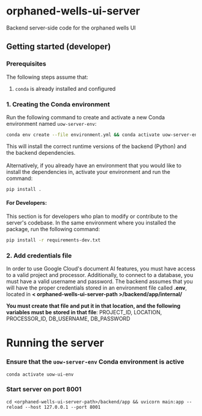 # orphaned-wells-ui-server
Backend server-side code for the orphaned wells UI

## Getting started (developer)

### Prerequisites

The following steps assume that:

1. `conda` is already installed and configured

### 1. Creating the Conda environment

Run the following command to create and activate a new Conda environment named `uow-server-env`:

```sh
conda env create --file environment.yml && conda activate uow-server-env
```

This will install the correct runtime versions of the backend (Python) and the backend dependencies.\
\
Alternatively, if you already have an environment that you would like to install the dependencies in, 
activate your environment and run the command:
```sh
pip install .
```

#### For Developers:

This section is for developers who plan to modify or contribute to the server's codebase. In the same environment
where you installed the package, run the following command:
```sh
pip install -r requirements-dev.txt
```

### 2. Add credentials file

In order to use Google Cloud's document AI features, you must have access to a valid project and processor. Additionally, to connect to a database, you must have a valid username and password. The backend assumes that you will have the proper credentials stored in an environment file called **.env**, located in **< orphaned-wells-ui-server-path >/backend/app/internal/**

**You must create that file and put it in that location, and the following variables must be stored in that file**:
    PROJECT_ID, LOCATION, PROCESSOR_ID, DB_USERNAME, DB_PASSWORD

# Running the server

### Ensure that the `uow-server-env` Conda environment is active

```console
conda activate uow-ui-env
```

### Start server on port 8001

```console
cd <orphaned-wells-ui-server-path>/backend/app && uvicorn main:app --reload --host 127.0.0.1 --port 8001
```